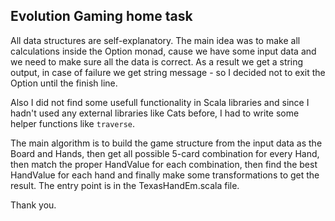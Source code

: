 ## Evolution Gaming home task

All data structures are self-explanatory.
The main idea was to make all calculations inside the Option monad, cause we have some input data and we need to make sure all the data is correct.
As a result we get a string output, in case of failure we get string message - so I decided not to exit the Option until the finish line.

Also I did not find some usefull functionality in Scala libraries and since I hadn't used any external libraries like Cats before, I had to write some helper functions like `traverse`.

The main algorithm is to build the game structure from the input data as the Board and Hands, then get all possible 5-card combination for every Hand, then match the proper HandValue for each combination, then find the best HandValue for each hand and finally make some transformations to get the result.
The entry point is in the TexasHandEm.scala file.

Thank you.

